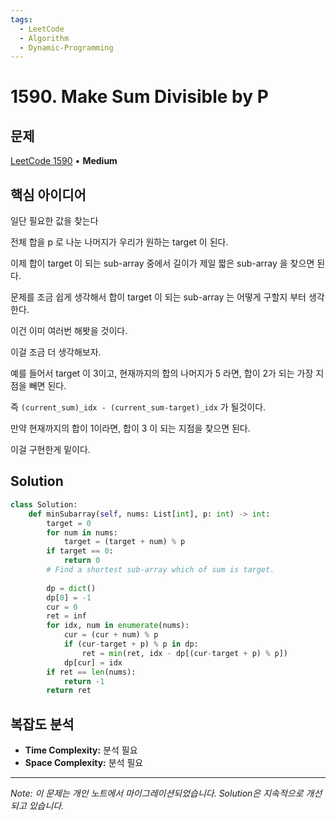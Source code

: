 ```yaml
---
tags:
  - LeetCode
  - Algorithm
  - Dynamic-Programming
---
```


# 1590. Make Sum Divisible by P

## 문제

[LeetCode 1590](https://leetcode.com/problems/make-sum-divisible-by-p/) • **Medium**

## 핵심 아이디어

일단 필요한 값을 찾는다

전체 합을 p 로 나눈 나머지가 우리가 원하는 target 이 된다.

이제 합이 target 이 되는 sub-array 중에서 길이가 제일 짧은 sub-array 을 찾으면 된다.

  

문제를 조금 쉽게 생각해서 합이 target 이 되는 sub-array 는 어떻게 구할지 부터 생각한다.

이건 이미 여러번 해봣을 것이다.

이걸 조금 더 생각해보자.

  

예를 들어서 target 이 3이고, 현재까지의 합의 나머지가 5 라면, 합이 2가 되는 가장 지점을 빼면 된다.

즉 `(current_sum)_idx - (current_sum-target)_idx` 가 될것이다.

만약 현재까지의 합이 1이라면, 합이 3 이 되는 지점을 찾으면 된다.

이걸 구현한게 밑이다.

## Solution

```python
class Solution:
    def minSubarray(self, nums: List[int], p: int) -> int:
        target = 0
        for num in nums:
            target = (target + num) % p
        if target == 0:
            return 0
        # Find a shortest sub-array which of sum is target.
        
        dp = dict()
        dp[0] = -1
        cur = 0
        ret = inf
        for idx, num in enumerate(nums):
            cur = (cur + num) % p
            if (cur-target + p) % p in dp:
                ret = min(ret, idx - dp[(cur-target + p) % p])
            dp[cur] = idx
        if ret == len(nums):
            return -1
        return ret
```

## 복잡도 분석

- **Time Complexity:** 분석 필요
- **Space Complexity:** 분석 필요


---

*Note: 이 문제는 개인 노트에서 마이그레이션되었습니다. Solution은 지속적으로 개선되고 있습니다.*
